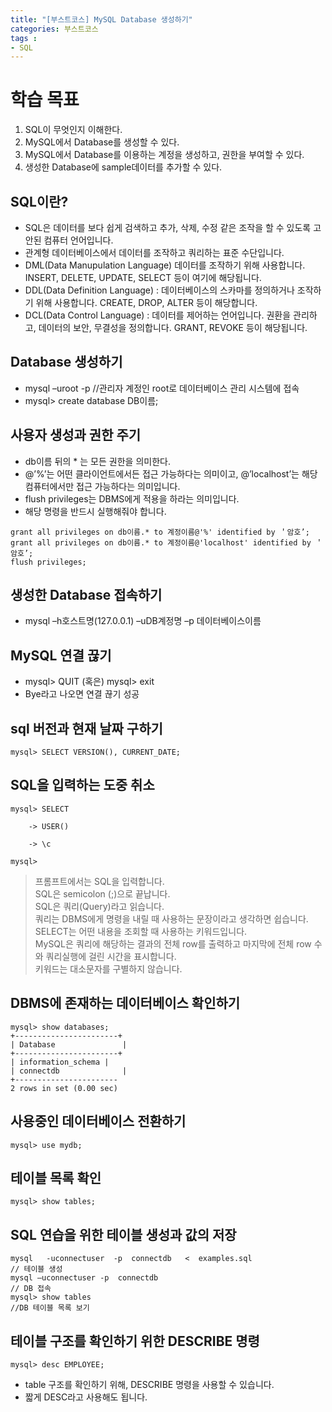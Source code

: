 ```yaml
---
title: "[부스트코스] MySQL Database 생성하기"
categories: 부스트코스
tags :
- SQL
---
```

# 학습 목표
1. SQL이 무엇인지 이해한다.  
2. MySQL에서 Database를 생성할 수 있다.  
3. MySQL에서 Database를 이용하는 계정을 생성하고, 권한을 부여할 수 있다.  
4. 생성한 Database에 sample데이터를 추가할 수 있다.  


## SQL이란?
* SQL은 데이터를 보다 쉽게 검색하고 추가, 삭제, 수정 같은 조작을 할 수 있도록 고안된 컴퓨터 언어입니다.
* 관계형 데이터베이스에서 데이터를 조작하고 쿼리하는 표준 수단입니다.
* DML(Data Manupulation Language) 데이터를 조작하기 위해 사용합니다. INSERT, DELETE, UPDATE, SELECT 등이 여기에 해당됩니다.
* DDL(Data Definition Language) : 데이터베이스의 스카마를 정의하거나 조작하기 위해 사용합니다.
	CREATE, DROP, ALTER 등이 해당합니다.
* DCL(Data Control Language) : 데이터를 제어하는 언어입니다. 권환을 관리하고, 데이터의 보안, 무결성을 정의합니다. 
	GRANT, REVOKE 등이 해당됩니다.


## Database 생성하기
- mysql –uroot  -p	//관리자 계정인 root로 데이터베이스 관리 시스템에 접속
- mysql> create database DB이름;


## 사용자 생성과 권한 주기
* db이름 뒤의 * 는 모든 권한을 의미한다.
* @’%’는 어떤 클라이언트에서든 접근 가능하다는 의미이고, @’localhost’는 해당 컴퓨터에서만 접근 가능하다는 의미입니다.
* flush privileges는 DBMS에게 적용을 하라는 의미입니다.
* 해당 명령을 반드시 실행해줘야 합니다.

```
grant all privileges on db이름.* to 계정이름@'%' identified by ＇암호’;  
grant all privileges on db이름.* to 계정이름@'localhost' identified by ＇암호’;   
flush privileges;
```

## 생성한 Database 접속하기
* mysql –h호스트명(127.0.0.1) –uDB계정명 –p 데이터베이스이름


## MySQL 연결 끊기
* mysql> QUIT (혹은) mysql> exit
* Bye라고 나오면 연결 끊기 성공


## sql 버전과 현재 날짜 구하기
```
mysql> SELECT VERSION(), CURRENT_DATE;
```


## SQL을 입력하는 도중 취소
```
mysql> SELECT

    -> USER()

    -> \c

mysql>
```

>프롬프트에서는 SQL을 입력합니다.  
>SQL은 semicolon (;)으로 끝납니다.  
>SQL은 쿼리(Query)라고 읽습니다.  
>쿼리는 DBMS에게 명령을 내릴 때 사용하는 문장이라고 생각하면 쉽습니다.  
>SELECT는 어떤 내용을 조회할 때 사용하는 키워드입니다.  
>MySQL은 쿼리에 해당하는 결과의 전체 row를 출력하고 마지막에 전체 row 수와 쿼리실행에 걸린 시간을 표시합니다.  
>키워드는 대소문자를 구별하지 않습니다.  


## DBMS에 존재하는 데이터베이스 확인하기
```
mysql> show databases;
+-----------------------+
| Database               |
+-----------------------+
| information_schema |
| connectdb              |
+-----------------------
2 rows in set (0.00 sec)
```


## 사용중인 데이터베이스 전환하기
```
mysql> use mydb;
```


## 테이블 목록 확인
```
mysql> show tables;
```


## SQL 연습을 위한 테이블 생성과 값의 저장
```
mysql   -uconnectuser  -p  connectdb   <  examples.sql
// 테이블 생성
mysql –uconnectuser -p  connectdb
// DB 접속
mysql> show tables
//DB 테이블 목록 보기
```


## 테이블 구조를 확인하기 위한 DESCRIBE 명령
```
mysql> desc EMPLOYEE;
```
* table 구조를 확인하기 위해,  DESCRIBE 명령을 사용할 수 있습니다.
* 짧게 DESC라고 사용해도 됩니다.



